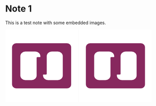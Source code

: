 # Note 1

This is a test note with some embedded images.

![Image 1](./_assets/img1.png)
![Image 2](./_assets/img2.png)